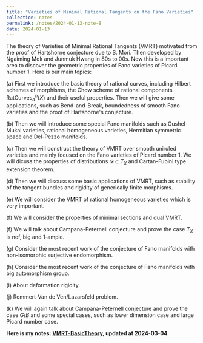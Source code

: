 ```yaml
---
title: "Varieties of Minimal Rational Tangents on the Fano Varieties"
collection: notes
permalink: /notes/2024-01-13-note-8
date: 2024-01-13
---
```

The theory of Varieties of Minimal Rational Tangents (VMRT) motivated from the proof of Hartshorne conjecture due to S. Mori. Then developed by Ngaiming Mok and Junmuk Hwang in 80s to 00s. Now this is a important area to discover the geometric properties of Fano varieties of Picard number $1$. Here is our main topics:

(a) First we introduce the basic theory of rational curves, including Hilbert schemes of morphisms, the Chow scheme of rational components $\mathrm{RatCurves}^n_d(X)$ and their useful properties. Then we will give some applications, such as Bend-and-Break, boundedness of smooth Fano varieties and the proof of Hartshorne's conjecture.

(b) Then we will introduce some special Fano manifolds such as Gushel-Mukai varieties, rational homogeneous varieties, Hermitian symmetric space and Del-Pezzo manifolds.

(c) Then we will construct the theory of VMRT over smooth uniruled varieties and mainly focused on the Fano varieties of Picard number $1$. We will dicuss the properties of distributions $\mathcal{D}\subset T_X$ and Cartan-Fubini type extension theorem.

(d) Then we will discuss some basic applications of VMRT, such as stability of the tangent bundles and rigidity of generically finite morphisms.

(e) We will consider the VMRT of rational homogeneous varieties which is very important.

(f) We will consider the properties of minimal sections and dual VMRT.

(f) We will talk about Campana-Peternell conjecture and prove the case $T_X$ is nef, big and $1$-ample.

(g) Consider the most recent work of the conjecture of Fano manifolds with non-isomorphic surjective endomorphism.

(h) Consider the most recent work of the conjecture of Fano manifolds with big automorphism group.

(i) About deformation rigidity.

(j) Remmert-Van de Ven/Lazarsfeld problem.

(k) We will again talk about Campana-Peternell conjecture and prove the case $G/B$ and some special cases, such as lower dimension case and large Picard number case.

**Here is my notes: [VMRT-BasicTheory](https://dvlxlwz.github.io/files/VMRT-BasicTheory.pdf), updated at 2024-03-04**.


